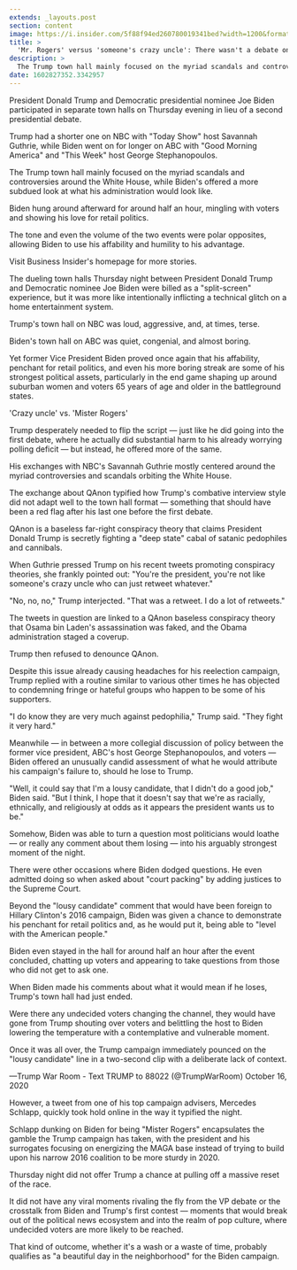 ```yaml
--- 
extends: _layouts.post 
section: content 
image: https://i.insider.com/5f88f94ed260780019341bed?width=1200&format=jpeg 
title: > 
  'Mr. Rogers' versus 'someone's crazy uncle': There wasn't a debate on Thursday, but the dueling town hall format played to Joe Biden's strengths 
description: > 
  The Trump town hall mainly focused on the myriad scandals and controversies around the White House, while Biden's offered a more subdued look at what his administration would look like.Trump's town hall on NBC was loud, aggressive, and, at times, terse.Biden's town hall on ABC was quiet, congenial, and almost boring.When Biden made his comments about what it would mean if he loses, Trump's town hall had just ended.That kind of outcome, whether it's a wash or a waste of time, probably qualifies as "a beautiful day in the neighborhood" for the Biden campaign. 
date: 1602827352.3342957 
--- 
```

President Donald Trump and Democratic presidential nominee Joe Biden participated in separate town halls on Thursday evening in lieu of a second presidential debate.

Trump had a shorter one on NBC with "Today Show" host Savannah Guthrie, while Biden went on for longer on ABC with "Good Morning America" and "This Week" host George Stephanopoulos.

The Trump town hall mainly focused on the myriad scandals and controversies around the White House, while Biden's offered a more subdued look at what his administration would look like.

Biden hung around afterward for around half an hour, mingling with voters and showing his love for retail politics.

The tone and even the volume of the two events were polar opposites, allowing Biden to use his affability and humility to his advantage.

Visit Business Insider's homepage for more stories.

The dueling town halls Thursday night between President Donald Trump and Democratic nominee Joe Biden were billed as a "split-screen" experience, but it was more like intentionally inflicting a technical glitch on a home entertainment system.

Trump's town hall on NBC was loud, aggressive, and, at times, terse.

Biden's town hall on ABC was quiet, congenial, and almost boring.

Yet former Vice President Biden proved once again that his affability, penchant for retail politics, and even his more boring streak are some of his strongest political assets, particularly in the end game shaping up around suburban women and voters 65 years of age and older in the battleground states.

'Crazy uncle' vs. 'Mister Rogers'

Trump desperately needed to flip the script — just like he did going into the first debate, where he actually did substantial harm to his already worrying polling deficit — but instead, he offered more of the same.

His exchanges with NBC's Savannah Guthrie mostly centered around the myriad controversies and scandals orbiting the White House.

The exchange about QAnon typified how Trump's combative interview style did not adapt well to the town hall format — something that should have been a red flag after his last one before the first debate.

QAnon is a baseless far-right conspiracy theory that claims President Donald Trump is secretly fighting a "deep state" cabal of satanic pedophiles and cannibals.

When Guthrie pressed Trump on his recent tweets promoting conspiracy theories, she frankly pointed out: "You're the president, you're not like someone's crazy uncle who can just retweet whatever."

"No, no, no," Trump interjected. "That was a retweet. I do a lot of retweets."

The tweets in question are linked to a QAnon baseless conspiracy theory that Osama bin Laden's assassination was faked, and the Obama administration staged a coverup.

Trump then refused to denounce QAnon.

Despite this issue already causing headaches for his reelection campaign, Trump replied with a routine similar to various other times he has objected to condemning fringe or hateful groups who happen to be some of his supporters.

"I do know they are very much against pedophilia," Trump said. "They fight it very hard."

Meanwhile — in between a more collegial discussion of policy between the former vice president, ABC's host George Stephanopoulos, and voters — Biden offered an unusually candid assessment of what he would attribute his campaign's failure to, should he lose to Trump.

"Well, it could say that I'm a lousy candidate, that I didn't do a good job," Biden said. "But I think, I hope that it doesn't say that we're as racially, ethnically, and religiously at odds as it appears the president wants us to be."

Somehow, Biden was able to turn a question most politicians would loathe — or really any comment about them losing — into his arguably strongest moment of the night.

There were other occasions where Biden dodged questions. He even admitted doing so when asked about "court packing" by adding justices to the Supreme Court.

Beyond the "lousy candidate" comment that would have been foreign to Hillary Clinton's 2016 campaign, Biden was given a chance to demonstrate his penchant for retail politics and, as he would put it, being able to "level with the American people."

Biden even stayed in the hall for around half an hour after the event concluded, chatting up voters and appearing to take questions from those who did not get to ask one.

When Biden made his comments about what it would mean if he loses, Trump's town hall had just ended.

Were there any undecided voters changing the channel, they would have gone from Trump shouting over voters and belittling the host to Biden lowering the temperature with a contemplative and vulnerable moment.

Once it was all over, the Trump campaign immediately pounced on the "lousy candidate" line in a two-second clip with a deliberate lack of context.

—Trump War Room - Text TRUMP to 88022 (@TrumpWarRoom) October 16, 2020

However, a tweet from one of his top campaign advisers, Mercedes Schlapp, quickly took hold online in the way it typified the night.

Schlapp dunking on Biden for being "Mister Rogers" encapsulates the gamble the Trump campaign has taken, with the president and his surrogates focusing on energizing the MAGA base instead of trying to build upon his narrow 2016 coalition to be more sturdy in 2020.

Thursday night did not offer Trump a chance at pulling off a massive reset of the race.

It did not have any viral moments rivaling the fly from the VP debate or the crosstalk from Biden and Trump's first contest — moments that would break out of the political news ecosystem and into the realm of pop culture, where undecided voters are more likely to be reached.

That kind of outcome, whether it's a wash or a waste of time, probably qualifies as "a beautiful day in the neighborhood" for the Biden campaign.